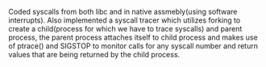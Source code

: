 Coded syscalls from both libc and in native assmebly(using software interrupts). Also implemented a syscall tracer which utilizes forking to create a child(process for which we have to trace syscalls) and parent process, the parent process attaches itself to child process and makes use of ptrace() and SIGSTOP to monitor calls for any syscall number and return values that are being returned by the child process.

